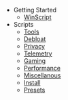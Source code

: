 - Getting Started
  - [WinScript](/)
- Scripts
  - [Tools](content/tools.md)
  - [Debloat](content/debloat.md)
  - [Privacy](content/privacy.md)
  - [Telemetry](content/telemetry.md)
  - [Gaming](content/gaming.md)
  - [Performance](content/performance.md)
  - [Miscellanous](content/misc.md)
  - [Install](content/install.md)
  - [Presets](content/presets.md)
